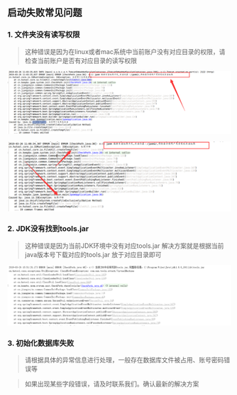 ## 启动失败常见问题

### 1.  文件夹没有读写权限

> 这种错误是因为在linux或者mac系统中当前账户没有对应目录的权限，请检查当前账户是否有对应目录的读写权限

![输入图片说明](../images/path_error.png "屏幕截图.png")


![输入图片说明](../images/path_io.png "屏幕截图.png")

### 2. JDK没有找到tools.jar
 
> 这种错误是因为当前JDK环境中没有对应tools.jar 解决方案就是根据当前java版本号下载对应的tools.jar 放于对应目录即可
  
 ![输入图片说明](../images/jdk_tool.png "屏幕截图.png")
 
### 3. 初始化数据库失败

> 请根据具体的异常信息进行处理，一般存在数据库文件被占用、账号密码错误等

> 如果出现某些字段错误，请及时联系我们。确认最新的解决方案
       
